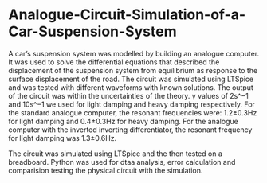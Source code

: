# Analogue-Circuit-Simulation-of-a-Car-Suspension-System

A car’s suspension system was modelled by building an analogue computer. It was used to solve the differential equations that described the displacement of the suspension system from equilibrium as response to the surface displacement of the road. The circuit was simulated using LTSpice and was tested with different waveforms with known solutions. The output of the circuit was within the uncertainties of the theory. γ values of 2s^−1 and 10s^−1 we used for light damping and heavy damping respectively. For the standard analogue computer, the resonant frequencies were: 1.2±0.3Hz for light damping and 0.4±0.3Hz for heavy damping. For the analogue computer with the inverted inverting differentiator, the resonant frequency for light damping was 1.3±0.6Hz.

The circuit was simulated using LTSpice and the then tested on a breadboard.
Python was used for dtaa analysis, error calculation and comparision testing the physical circuit with the simulation.
